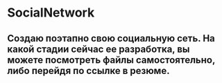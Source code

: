 # SocialNetwork

## Создаю поэтапно свою социальную сеть. На какой стадии сейчас ее разработка, вы можете посмотреть файлы самостоятельно, либо перейдя по ссылке в резюме.